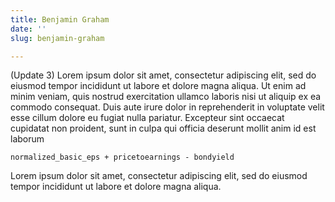 ```yaml
---
title: Benjamin Graham
date: ''
slug: benjamin-graham

---
```

(Update 3) Lorem ipsum dolor sit amet, consectetur adipiscing elit, sed do eiusmod tempor incididunt ut labore et dolore magna aliqua. Ut enim ad minim veniam, quis nostrud exercitation ullamco laboris nisi ut aliquip ex ea commodo consequat. Duis aute irure dolor in reprehenderit in voluptate velit esse cillum dolore eu fugiat nulla pariatur. Excepteur sint occaecat cupidatat non proident, sunt in culpa qui officia deserunt mollit anim id est laborum

    normalized_basic_eps + pricetoearnings - bondyield

Lorem ipsum dolor sit amet, consectetur adipiscing elit, sed do eiusmod tempor incididunt ut labore et dolore magna aliqua.